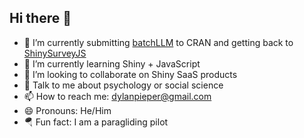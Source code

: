 ## Hi there 👋
- 🔭 I’m currently submitting [batchLLM](https://github.com/dylanpieper/batchLLM) to CRAN and getting back to [ShinySurveyJS](https://github.com/dylanpieper/ShinySurveyJS)
- 🌱 I’m currently learning Shiny + JavaScript
- 👯 I’m looking to collaborate on Shiny SaaS products
- 💬 Talk to me about psychology or social science
- 📫 How to reach me: dylanpieper@gmail.com
- 😄 Pronouns: He/Him
- 🪂 Fun fact: I am a paragliding pilot
